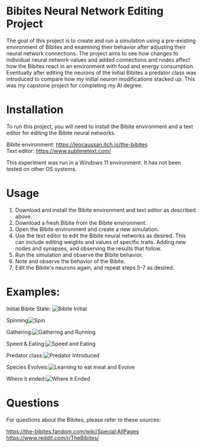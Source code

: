 # Bibites Neural Network Editing Project

The goal of this project is to create and run a simulation using a pre-existing environment of Bibites and examining their behavior after adjusting their neural network connections. The project aims to see how changes to individual neural network values and added connections and nodes affect how the Bibites react in an environment with food and energy consumption. Eventually after editing the neurons of the initial Bibites a predator class was introduced to compare how my initial neuron modifications stacked up. This was my capstone project for completing my AI degree.

# Installation
To run this project, you will need to install the Bibite environment and a text editor for editing the Bibite neural networks.

Bibite environment: https://leocaussan.itch.io/the-bibites  
Text editor: https://www.sublimetext.com/  

This experiment was run in a Windows 11 environment. It has not been tested on other OS systems.

# Usage

1. Download and install the Bibite environment and text editor as described above.  
2. Download a fresh Bibite from the Bibite environment.  
3. Open the Bibite environment and create a new simulation.  
4. Use the text editor to edit the Bibite neural networks as desired. This can include editing weights and values of specific traits. Adding new nodes and synapses, and observing the results that follow.    
5. Run the simulation and observe the Bibite behavior.  
6. Note and observe the behavior of the Bibite.  
7. Edit the Bibite's neurons again, and repeat steps 5-7 as desired.  

# Examples:

Initial Bibite State: ![Bibite Initial](https://user-images.githubusercontent.com/90361669/206875775-8e73e0c5-f84d-4e53-8bf8-0137aa917e9c.gif)

Spinning![Spin](https://user-images.githubusercontent.com/90361669/206875780-8e753c9e-ff99-4a58-b080-3b4a570b9b4b.gif)

Gathering:![Gathering and Running](https://user-images.githubusercontent.com/90361669/206875798-c45d52da-39bb-4455-9352-1cbce806bb84.gif)

Speed & Eating:![Speed and Eating](https://user-images.githubusercontent.com/90361669/206875811-e9c83416-5d1f-4996-b0fb-b5148ca0154d.gif)

Predator class:![Predator Introduced](https://user-images.githubusercontent.com/90361669/206876026-83144c4a-3221-4a92-baa6-ea071c7367c9.gif)

Species Evolves:![Learning to eat meat and Evolve](https://user-images.githubusercontent.com/90361669/206875829-14e6c3ec-8e0a-4c4c-851d-3407cb55998c.gif)

Where it ended:![Where it Ended](https://user-images.githubusercontent.com/90361669/206875832-3cae30a8-9a7a-4025-86df-f9111c1ae480.gif)

# Questions
For questions about the Bibites, please refer to these sources:

https://the-bibites.fandom.com/wiki/Special:AllPages  
https://www.reddit.com/r/TheBibites/
